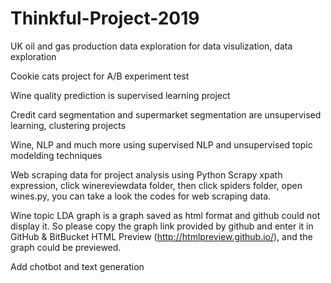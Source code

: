 # Thinkful-Project-2019

UK oil and gas production data exploration for data visulization, data exploration 

Cookie cats project for A/B experiment test

Wine quality prediction is supervised learning project

Credit card segmentation and supermarket segmentation are unsupervised learning, clustering projects

Wine, NLP and much more using supervised NLP and unsupervised topic modelding techniques

Web scraping data for project analysis using Python Scrapy xpath expression, click winereviewdata folder, then click spiders folder, open wines.py, you can take a look the codes for web scraping data.

Wine topic LDA graph is a graph saved as html format and github could not display it. So please copy the graph link provided by github and enter it in GitHub & BitBucket HTML Preview (http://htmlpreview.github.io/), and the graph could be previewed. 

Add chotbot and text generation 
